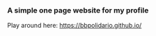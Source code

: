 <h3>A simple one page website for my profile</h3>
Play around here: <a href="https://bbpolidario.github.io/">https://bbpolidario.github.io/</a>
